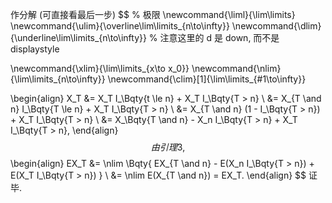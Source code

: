 作分解 (可直接看最后一步)
$$
% 极限
\newcommand{\liml}{\lim\limits}
\newcommand{\ulim}{\overline\lim\limits_{n\to\infty}}
\newcommand{\dlim}{\underline\lim\limits_{n\to\infty}}
% 注意这里的 d 是 down, 而不是 displaystyle

\newcommand{\xlim}{\lim\limits_{x\to x_0}}
\newcommand{\nlim}{\lim\limits_{n\to\infty}}
\newcommand{\clim}[1]{\lim\limits_{#1\to\infty}}



\begin{align}
X_T &= X_T I_\Bqty{t \le n} + X_T I_\Bqty{T > n}
\\
&= X_{T \and n} I_\Bqty{T \le n} + X_T I_\Bqty{T > n}
\\
&= X_{T \and n} (1 - I_\Bqty{T > n}) + X_T I_\Bqty{T > n}
\\
&= X_\Bqty{T \and n} - X_n I_\Bqty{T > n} + X_T I_\Bqty{T > n},
\end{align}
$$
由引理 3,
$$
\begin{align}
EX_T &= \nlim \Bqty{
	EX_{T \and n} - E(X_n I_\Bqty{T > n}) + E(X_T I_\Bqty{T > n})
} \\
&= \nlim E(X_{T \and n}) 
= EX_T.
\end{align}
$$
证毕.